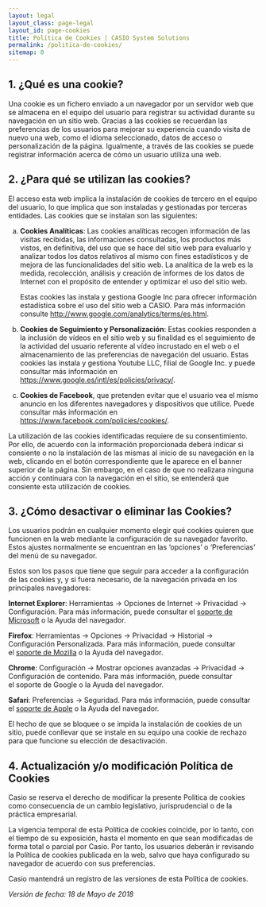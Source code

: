 ```yaml
---
layout: legal
layout_class: page-legal   
layout_id: page-cookies    
title: Política de Cookies | CASIO System Solutions
permalink: /politica-de-cookies/
sitemap: 0
---
```

<h2>1. ¿Qué es una cookie?</h2>

<p>Una cookie es un fichero enviado a un navegador por un servidor web que se almacena en el equipo del usuario para registrar su actividad durante su navegación en un sitio web. Gracias a las cookies se recuerdan las preferencias de los usuarios para mejorar su experiencia cuando visita de nuevo una web, como el idioma seleccionado, datos de acceso o personalización de la página. Igualmente, a través de las cookies se puede registrar información acerca de cómo un usuario utiliza una web.</p>

<h2>2. ¿Para qué se utilizan las cookies?</h2>

<p>El acceso esta web implica la instalación de cookies de tercero en el equipo del usuario, lo que implica que son instaladas y gestionadas por terceras entidades. Las cookies que se instalan son las siguientes:</p>

<ol type="a">
<li><p><strong>Cookies Analíticas</strong>: Las cookies analíticas recogen información de las visitas recibidas, las informaciones consultadas, los productos más vistos, en definitiva, del uso que se hace del sitio web para evaluarlo y analizar todos los datos relativos al mismo con fines estadísticos y de mejora de las funcionalidades del sitio web. La analítica de la web es la medida, recolección, análisis y creación de informes de los datos de Internet con el propósito de entender y optimizar el uso del sitio web.</p>

<p> Estas cookies las instala y gestiona Google Inc para ofrecer información estadística sobre el uso del sitio web a CASIO. Para más información consulte <a href="http://www.google.com/analytics/terms/es.html">http://www.google.com/analytics/terms/es.html</a>.</p></li>
<li><p><strong>Cookies de Seguimiento y Personalización</strong>: Estas cookies responden a la inclusión de vídeos en el sitio web y su finalidad es el seguimiento de la actividad del usuario referente al vídeo incrustado en el web o el almacenamiento de las preferencias de navegación del usuario. Estas cookies las instala y gestiona Youtube LLC, filial de Google Inc. y puede consultar más información en <a href="https://www.google.es/intl/es/policies/privacy/">https://www.google.es/intl/es/policies/privacy/</a>.</p></li>
<li><p><strong>Cookies de Facebook</strong>, que pretenden evitar que el usuario vea el mismo anuncio en los diferentes navegadores y dispositivos que utilice. Puede consultar más información en <a href="https://www.facebook.com/policies/cookies/">https://www.facebook.com/policies/cookies/</a>.</p></li>
</ol>


<p>La utilización de las cookies identificadas requiere de su consentimiento. Por ello, de acuerdo con la información proporcionada deberá indicar si consiente o no la instalación de las mismas al inicio de su navegación en la web, clicando en el botón correspondiente que le aparece en el banner superior de la página. Sin embargo, en el caso de que no realizara ninguna acción y continuara con la navegación en el sitio, se entenderá que consiente esta utilización de cookies.</p>

<h2>3. ¿Cómo desactivar o eliminar las Cookies?</h2>

<p>Los usuarios podrán en cualquier momento elegir qué cookies quieren que funcionen en la web mediante la configuración de su navegador favorito. Estos ajustes normalmente se encuentran en las ‘opciones’ o ‘Preferencias’ del menú de su navegador.</p>

<p>Estos son los pasos que tiene que seguir para acceder a la configuración de las cookies y, y si fuera necesario, de la navegación privada en los principales navegadores:</p>

<p><strong>Internet Explorer</strong>:
Herramientas -> Opciones de Internet -> Privacidad -> Configuración.
Para más información, puede consultar el <a href="https://support.microsoft.com/en-gb/products/windows">soporte de Microsoft</a> o la Ayuda del navegador.</p>

<p><strong>Firefox</strong>:
Herramientas -> Opciones -> Privacidad -> Historial -> Configuración Personalizada.
Para más información, puede consultar el <a href="https://support.mozilla.org/es/">soporte de Mozilla</a> o la Ayuda del navegador.</p>

<p><strong>Chrome</strong>:
Configuración -> Mostrar opciones avanzadas -> Privacidad -> Configuración de contenido.
Para más información, puede consultar el soporte de Google o la Ayuda del navegador.</p>

<p><strong>Safari</strong>:
Preferencias -> Seguridad. Para más información, puede consultar el <a href="https://support.mozilla.org/es/">soporte de Apple</a> o la Ayuda del navegador.</p>

<p>El hecho de que se bloquee o se impida la instalación de cookies de un sitio, puede conllevar que se instale en su equipo una cookie de rechazo para que funcione su elección de desactivación.</p>

<h2>4. Actualización y/o modificación Política de Cookies</h2>

<p>Casio se reserva el derecho de modificar la presente Política de cookies como consecuencia de un cambio legislativo, jurisprudencial o de la práctica empresarial.</p>

<p>La vigencia temporal de esta Política de cookies coincide, por lo tanto, con el tiempo de su exposición, hasta el momento en que sean modificadas de forma total o parcial por Casio. Por tanto, los usuarios deberán ir revisando la Política de cookies publicada en la web, salvo que haya configurado su navegador de acuerdo con sus preferencias.</p>

<p>Casio mantendrá un registro de las versiones de esta Política de cookies.</p>

<p><em>Versión de fecha: 18 de Mayo de 2018</em></p>	  			
